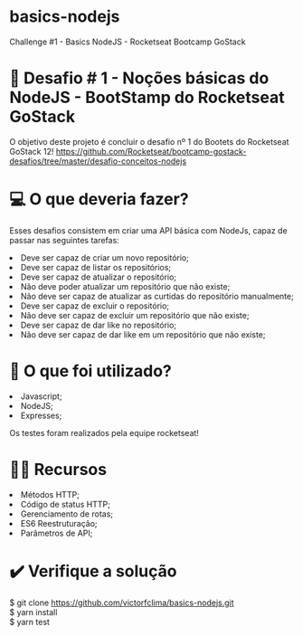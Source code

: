 # basics-nodejs
Challenge #1 - Basics NodeJS - Rocketseat Bootcamp GoStack

# 📂 Desafio # 1 - Noções básicas do NodeJS - BootStamp do Rocketseat GoStack
O objetivo deste projeto é concluir o desafio nº 1 do Bootets do Rocketseat GoStack 12! https://github.com/Rocketseat/bootcamp-gostack-desafios/tree/master/desafio-conceitos-nodejs

# 💻 O que deveria fazer?
Esses desafios consistem em criar uma API básica com NodeJs, capaz de passar nas seguintes tarefas:

<li>Deve ser capaz de criar um novo repositório;
<li>Deve ser capaz de listar os repositórios;
<li>Deve ser capaz de atualizar o repositório;
<li>Não deve poder atualizar um repositório que não existe;
<li>Não deve ser capaz de atualizar as curtidas do repositório manualmente;
<li>Deve ser capaz de excluir o repositório;
<li>Não deve ser capaz de excluir um repositório que não existe;
<li>Deve ser capaz de dar like no repositório;
<li>Não deve ser capaz de dar like em um repositório que não existe;

# 🧰 O que foi utilizado?
<li>Javascript;
<li>NodeJS;
<li>Expresses;

Os testes foram realizados pela equipe rocketseat!

# 👨‍💻 Recursos
<li>Métodos HTTP;
<li>Código de status HTTP;
<li>Gerenciamento de rotas;
<li>ES6 Reestruturação;
<li>Parâmetros de API;

# ✔️ Verifique a solução
$ git clone https://github.com/victorfclima/basics-nodejs.git <br>
$ yarn install <br>
$ yarn test
